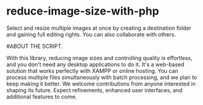 # reduce-image-size-with-php
Select and resize multiple images at once by creating a destination folder and gaining full editing rights. You can also collaborate with others.

#ABOUT THE SCRIPT.

With this library, reducing image sizes and controlling quality is effortless, and you don't need any desktop applications to do it. It's a web-based solution that works perfectly with XAMPP or online hosting. You can process multiple files simultaneously with batch processing, and we plan to keep making it better. We welcome contributions from anyone interested in shaping its future. Expect refinements, enhanced user interfaces, and additional features to come.
